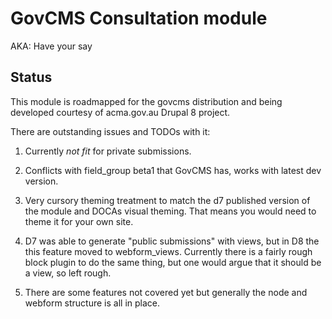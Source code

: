 # GovCMS Consultation module

AKA: Have your say

## Status

This module is roadmapped for the govcms distribution and being
developed courtesy of acma.gov.au Drupal 8 project.

There are outstanding issues and TODOs  with it:

1. Currently *not fit* for private submissions.

2. Conflicts with field_group beta1 that GovCMS has, works
with latest dev version.

3. Very cursory theming treatment to match the d7 published version
of the module and DOCAs visual theming. That means you would
need to theme it for your own site.

4. D7 was able to generate "public submissions" with views, but in 
D8 the this feature moved to webform_views. Currently there
is a fairly rough block plugin to do the same thing, but
one would argue that it should be a view, so left rough.

5. There are some features not covered yet but generally the node
and webform structure is all in place.

